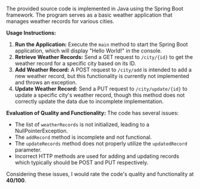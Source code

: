 The provided source code is implemented in Java using the Spring Boot framework. The program serves as a basic weather application that manages weather records for various cities.

**Usage Instructions:**
1. **Run the Application:** Execute the `main` method to start the Spring Boot application, which will display "Hello World!" in the console.
2. **Retrieve Weather Records:** Send a GET request to `/city/{id}` to get the weather record for a specific city based on its ID.
3. **Add Weather Record:** A POST request to `/city/add` is intended to add a new weather record, but this functionality is currently not implemented and throws an exception.
4. **Update Weather Record:** Send a PUT request to `/city/update/{id}` to update a specific city's weather record, though this method does not correctly update the data due to incomplete implementation.

**Evaluation of Quality and Functionality:**
The code has several issues:
- The list of `weatherRecords` is not initialized, leading to a NullPointerException.
- The `addRecord` method is incomplete and not functional.
- The `updateRecords` method does not properly utilize the `updatedRecord` parameter.
- Incorrect HTTP methods are used for adding and updating records which typically should be POST and PUT respectively.

Considering these issues, I would rate the code's quality and functionality at **40/100**.
